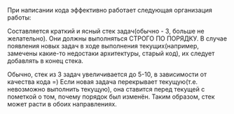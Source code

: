 При написании кода эффективно работает следующая организация работы:

Составляется краткий и ясный стек задач(обычно - 3, больше не желательно).
Они должны выполняться СТРОГО ПО ПОРЯДКУ.
В случае появления новых задач в ходе выполнения текущих(например, замечены
какие-то недостаки архитектуры, старый код), их следует добавлять
в конец стека.

Обычно, стек из 3 задач увеличивается до 5-10, в зависимости от качества кода =)
Если новая задача перекрывает текущую(т.е. невозможно выполнить текущую),
она ставится перед текущей с пометкой о том, почему порядок был изменён.
Таким образом, стек может расти в обоих направлениях.
